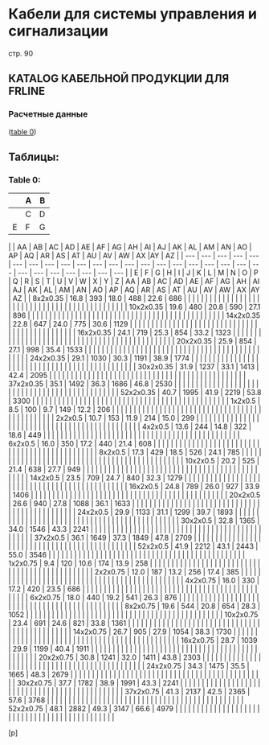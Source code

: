 # Кабели для системы управления и сигнализации  
стр. 90  

## КATALOG КАБЕЛЬНОЙ ПРОДУКЦИИ ДЛЯ FRLINE

### Расчетные данные  
([table 0](#f1e4d9f2-c47d-49cd-b7b8-54955de68dd1))

## Таблицы:

### Table 0:

| | A | B |
| --- | --- | --- |
| | C | D |
| E | F | G | H | I | J | K | L | M | N | O | P | Q | R | S | T | U | V | W | X | Y | Z |

| | AA | AB | AC | AD | AE | AF | AG | AH | AI | AJ | AK | AL | AM | AN | AO | AP | AQ | AR | AS | AT | AU | AV | AW | AX |AY | AZ |
| --- | --- | --- | --- | --- | --- | --- | --- | --- | --- | --- | --- | --- | --- | --- | --- | --- | --- | --- | --- | --- | --- | --- | --- | --- | --- | --- | --- |
| E | F | G | H | I | J | K | L | M | N | O | P | Q | R | S | T | U | V | W | X | Y | Z | AA | AB | AC | AD | AE | AF | AG | AH | AI | AJ | AK | AL | AM | AN | AO | AP | AQ | AR | AS | AT | AU | AV | AW | AX |AY | AZ |
| 8x2x0.35 | 16.8 | 393 | 18.0 | 488 | 22.6 | 686 | | | | | | | | | | | | | | | | | | | | | | | | | | | | | | | | | | | | | | | | | | | | | 
| 10x2x0.35 | 19.6 | 480 | 20.8 | 590 | 27.1 | 896 | | | | | | | | | | | | | | | | | | | | | | | | | | | | | | | | | | | | | | | | | | | | | 
| 14x2x0.35 | 22.8 | 647 | 24.0 | 775 | 30.6 | 1129 | | | | | | | | | | | | | | | | | | | | | | | | | | | | | | | | | | | | | | | | | | | | | 
| 16x2x0.35 | 24.1 | 719 | 25.3 | 854 | 33.2 | 1323 | | | | | | | | | | | | | | | | | | | | | | | | | | | | | | | | | | | | | | | | | | | | | 
| 20x2x0.35 | 25.9 | 854 | 27.1 | 998 | 35.4 | 1533 | | | | | | | | | | | | | | | | | | | | | | | | | | | | | | | | | | | | | | | | | | | | | 
| 24x2x0.35 | 29.1 | 1030 | 30.3 | 1191 | 38.9 | 1774 | | | | | | | | | | | | | | | | | | | | | | | | | | | | | | | | | | | | | | | | | | | | | 
| 30x2x0.35 | 31.9 | 1237 | 33.1 | 1413 | 42.4 | 2095 | | | | | | | | | | | | | | | | | | | | | | | | | | | | | | | | | | | | | | | | | | | | | 
| 37x2x0.35 | 35.1 | 1492 | 36.3 | 1686 | 46.8 | 2530 | | | | | | | | | | | | | | | | | | | | | | | | | | | | | | | | | | | | | | | | | | | | | 
| 52x2x0.35 | 40.7 | 1995 | 41.9 | 2219 | 53.8 | 3300 | | | | | | | | | | | | | | | | | | | | | | | | | | | | | | | | | | | | | | | | | | | | | 
| 1x2x0.5 | 8.5 | 100 | 9.7 | 149 | 12.2 | 206 | | | | | | | | | | | | | | | | | | | | | | | | | | | | | | | | | | | | | | | | | | | | | 
| 2x2x0.5 | 10.7 | 153 | 11.9 | 214 | 15.0 | 299 | | | | | | | | | | | | | | | | | | | | | | | | | | | | | | | | | | | | | | | | | | | | | 
| 4x2x0.5 | 13.6 | 244 | 14.8 | 322 | 18.6 | 449 | | | | | | | | | | | | | | | | | | | | | | | | | | | | | | | | | | | | | | | | | | | | | 
| 6x2x0.5 | 16.0 | 350 | 17.2 | 440 | 21.4 | 608 | | | | | | | | | | | | | | | | | | | | | | | | | | | | | | | | | | | | | | | | | | | | | 
| 8x2x0.5 | 17.3 | 429 | 18.5 | 526 | 24.1 | 785 | | | | | | | | | | | | | | | | | | | | | | | | | | | | | | | | | | | | | | | | | | | | | 
| 10x2x0.5 | 20.2 | 525 | 21.4 | 638 | 27.7 | 949 | | | | | | | | | | | | | | | | | | | | | | | | | | | | | | | | | | | | | | | | | | | | | 
| 14x2x0.5 | 23.5 | 709 | 24.7 | 840 | 32.3 | 1279 | | | | | | | | | | | | | | | | | | | | | | | | | | | | | | | | | | | | | | | | | | | | | 
| 16x2x0.5 | 24.8 | 789 | 26.0 | 927 | 33.9 | 1406 | | | | | | | | | | | | | | | | | | | | | | | | | | | | | | | | | | | | | | | | | | | | | 
| 20x2x0.5 | 26.6 | 940 | 27.8 | 1088 | 36.1 | 1633 | | | | | | | | | | | | | | | | | | | | | | | | | | | | | | | | | | | | | | | | | | | | | 
| 24x2x0.5 | 29.9 | 1133 | 31.1 | 1299 | 39.7 | 1893 | | | | | | | | | | | | | | | | | | | | | | | | | | | | | | | | | | | | | | | | | | | | | 
| 30x2x0.5 | 32.8 | 1365 | 34.0 | 1546 | 43.3 | 2241 | | | | | | | | | | | | | | | | | | | | | | | | | | | | | | | | | | | | | | | | | | | | | 
| 37x2x0.5 | 36.1 | 1649 | 37.3 | 1849 | 47.8 | 2709 | | | | | | | | | | | | | | | | | | | | | | | | | | | | | | | | | | | | | | | | | | | | | 
| 52x2x0.5 | 41.9 | 2212 | 43.1 | 2443 | 55.0 | 3546 | | | | | | | | | | | | | | | | | | | | | | | | | | | | | | | | | | | | | | | | | | | | | 
| 1x2x0.75 | 9.4 | 120 | 10.6 | 174 | 13.9 | 258 | | | | | | | | | | | | | | | | | | | | | | | | | | | | | | | | | | | | | | | | | | | | | 
| 2x2x0.75 | 12.0 | 187 | 13.2 | 256 | 17.4 | 385 | | | | | | | | | | | | | | | | | | | | | | | | | | | | | | | | | | | | | | | | | | | | | 
| 4x2x0.75 | 16.0 | 330 | 17.2 | 420 | 23.5 | 686 | | | | | | | | | | | | | | | | | | | | | | | | | | | | | | | | | | | | | | | | | | | | | 
| 6x2x0.75 | 18.0 | 440 | 19.2 | 541 | 26.3 | 876 | | | | | | | | | | | | | | | | | | | | | | | | | | | | | | | | | | | | | | | | | | | | | 
| 8x2x0.75 | 19.6 | 544 | 20.8 | 654 | 28.3 | 1052 | | | | | | | | | | | | | | | | | | | | | | | | | | | | | | | | | | | | | | | | | | | | | 
| 10x2x0.75 | 23.4 | 691 | 24.6 | 821 | 33.8 | 1361 | | | | | | | | | | | | | | | | | | | | | | | | | | | | | | | | | | | | | | | | | | | | | 
| 14x2x0.75 | 26.7 | 905 | 27.9 | 1054 | 38.3 | 1730 | | | | | | | | | | | | | | | | | | | | | | | | | | | | | | | | | | | | | | | | | | | | | 
| 16x2x0.75 | 28.7 | 1039 | 29.9 | 1199 | 40.4 | 1911 | | | | | | | | | | | | | | | | | | | | | | | | | | | | | | | | | | | | | | | | | | | | | 
| 20x2x0.75 | 30.8 | 1241 | 32.0 | 1411 | 43.8 | 2303 | | | | | | | | | | | | | | | | | | | | | | | | | | | | | | | | | | | | | | | | | | | | | 
| 24x2x0.75 | 34.3 | 1475 | 35.5 | 1665 | 48.3 | 2679 | | | | | | | | | | | | | | | | | | | | | | | | | | | | | | | | | | | | | | | | | | | | | 
| 30x2x0.75 | 37.7 | 1782 | 38.9 | 1991 | 43.3 | 2241 | | | | | | | | | | | | | | | | | | | | | | | | | | | | | | | | | | | | | | | | | | | | | 
| 37x2x0.75 | 41.3 | 2137 | 42.5 | 2365 | 57.6 | 3768 | | | | | | | | | | | | | | | | | | | | | | | | | | | | | | | | | | | | | | | | | | | | | 
| 52x2x0.75 | 48.1 | 2882 | 49.3 | 3147 | 66.6 | 4979 | | | | | | | | | | | | | | | | | | | | | | | | | | | | | | | | | | | | | | | | | | | | | 

[p]  